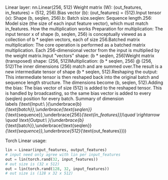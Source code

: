 Linear layer: nn.Linear(256, 512)
Weight matrix (W): (out_features, in_features) = (512, 256).Bias vector (b): (out_features) = (512).Input tensor (x): Shape (b, seqlen, 256).b: Batch size.seqlen: Sequence length.256: Model size (the size of each input feature vector), which must match in_features. How the multiplication works Preparation for multiplication: The input tensor x of shape (b, seqlen, 256) is conceptually viewed as a collection of b * seqlen vectors, each of size 256.Batched matrix multiplication: The core operation is performed as a batched matrix multiplication. Each 256-dimensional vector from the input is multiplied by the weight matrix.Input "vectors" shape: (b * seqlen, 256)Weight matrix (transposed) shape: (256, 512)Multiplication: (b * seqlen, 256) @ (256, 512)The inner dimensions (256) match and are summed over.The result is a new intermediate tensor of shape (b * seqlen, 512).Reshaping the output: This intermediate tensor is then reshaped back into the original batch and sequence length structure. The dimensions become (b, seqlen, 512).Adding the bias: The bias vector of size (512) is added to the reshaped tensor. This is handled by broadcasting, so the same bias vector is added to every (seqlen) position for every batch. Summary of dimension labels \(\text{Input:\ }(\underbrace{b}_{\text{batch}},\underbrace{\text{seqlen}}_{\text{sequence}},\underbrace{256}_{\text{in\_features}})\quad \rightarrow \quad \text{Output:\ }(\underbrace{b}_{\text{batch}},\underbrace{\text{seqlen}}_{\text{sequence}},\underbrace{512}_{\text{out\_features}})\)


Torch Linear usage:

```python
lin = Linear(input_features, output_features)
# input need only agree with lin per input_features
out = lin(torch.rand(32, input_features))
# out size is (32 x 512)
out = lin(torch.rand(128, 32, input_features))
# out size is (128 x 32 x 512)
```


